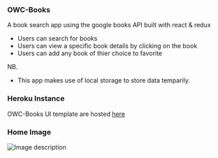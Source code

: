 ### OWC-Books
A book search app using the google books API built with react & redux  

- Users can search for books
- Users can view a specific book details by clicking on the book
- Users can add any book of thier choice to favorite

NB.
- This app makes use of local storage to store data temparily.

### Heroku Instance
OWC-Books UI template are hosted [ here ](https://owc-books-app.herokuapp.com/)

### Home Image
![Image description](src/styles/assets/Screenshot.png)

